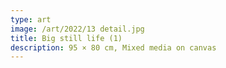 ```yaml
---
type: art
image: /art/2022/13 detail.jpg
title: Big still life (1)
description: 95 × 80 cm, Mixed media on canvas
---
```

